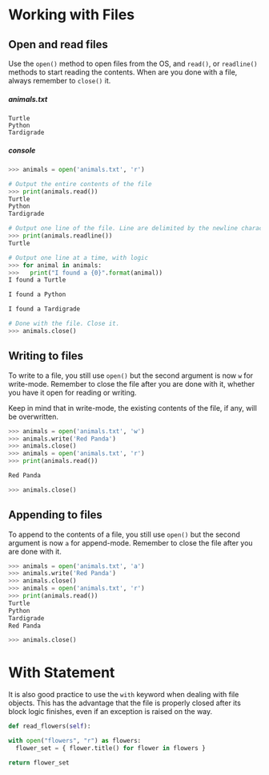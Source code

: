 # Working with Files

## Open and read files

Use the `open()` method to open files from the OS, and `read()`, or `readline()` methods to start reading the contents. When are you done with a file, always remember to `close()` it.

##### animals.txt

```
Turtle
Python
Tardigrade
```

##### console

```python
>>> animals = open('animals.txt', 'r')

# Output the entire contents of the file
>>> print(animals.read())
Turtle
Python
Tardigrade

# Output one line of the file. Line are delimited by the newline character
>>> print(animals.readline())
Turtle

# Output one line at a time, with logic
>>> for animal in animals:
>>>   print("I found a {0}".format(animal))
I found a Turtle

I found a Python

I found a Tardigrade

# Done with the file. Close it.
>>> animals.close()
```

## Writing to files

To write to a file, you still use `open()` but the second argument is now `w` for write-mode. Remember to close the file after you are done with it, whether you have it open for reading or writing.

Keep in mind that in write-mode, the existing contents of the file, if any, will be overwritten.

```python
>>> animals = open('animals.txt', 'w')
>>> animals.write('Red Panda')
>>> animals.close()
>>> animals = open('animals.txt', 'r')
>>> print(animals.read())

Red Panda

>>> animals.close()
```

## Appending to files

To append to the contents of a file, you still use `open()` but the second argument is now `a` for append-mode. Remember to close the file after you are done with it.

```python
>>> animals = open('animals.txt', 'a')
>>> animals.write('Red Panda')
>>> animals.close()
>>> animals = open('animals.txt', 'r')
>>> print(animals.read())
Turtle
Python
Tardigrade
Red Panda

>>> animals.close()
```

# With Statement

It is also good practice to use the `with` keyword when dealing with file objects. This has the advantage that the file is properly closed after its block logic finishes, even if an exception is raised on the way.

```python
def read_flowers(self):

with open("flowers", "r") as flowers:
  flower_set = { flower.title() for flower in flowers }

return flower_set

```
